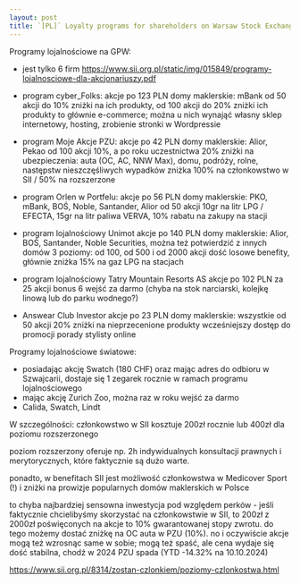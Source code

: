 ```yaml
---
layout: post
title: `[PL]` Loyalty programs for shareholders on Warsaw Stock Exchange and global
---
```


Programy lojalnościowe na GPW:
- jest tylko 6 firm
https://www.sii.org.pl/static/img/015849/programy-lojalnosciowe-dla-akcjonariuszy.pdf

- program cyber_Folks:
  akcje po 123 PLN
  domy maklerskie: mBank
  od 50 akcji do 10% zniżki na ich produkty,
  od 100 akcji do 20% zniżki
  ich produkty to głównie e-commerce; można u nich wynająć własny sklep internetowy,
  hosting, zrobienie stronki w Wordpressie

- program Moje Akcje PZU:
  akcje po 42 PLN
  domy maklerskie: Alior, Pekao
  od 100 akcji
  10%, a po roku uczestnictwa 20% zniżki na ubezpieczenia: auta (OC, AC, NNW Max),
  domu, podróży, rolne, następstw nieszczęśliwych wypadków
  zniżka 100% na członkowstwo w SII / 50% na rozszerzone

- program Orlen w Portfelu:
  akcje po 56 PLN
  domy maklerskie: PKO, mBank, BOŚ, Noble, Santander, Alior
  od 50 akcji
  10gr na litr LPG / EFECTA, 15gr na litr paliwa VERVA, 10% rabatu na zakupy na stacji

- program lojalnościowy Unimot
  akcje po 140 PLN
  domy maklerskie: Alior, BOŚ, Santander, Noble Securities, można też potwierdzić z innych domów
  3 poziomy: od 100, od 500 i od 2000 akcji
  dość losowe benefity, głównie zniżka 15% na gaz LPG na stacjach 

- program lojalnościowy Tatry Mountain Resorts AS
  akcje po 102 PLN
  za 25 akcji bonus 6 wejść za darmo (chyba na stok narciarski,
  kolejkę linową lub do parku wodnego?)

- Answear Club Investor
  akcje po 23 PLN
  domy maklerskie: wszystkie
  od 50 akcji
  20% zniżki na nieprzecenione produkty
  wcześniejszy dostęp do promocji
  porady stylisty online

Programy lojalnościowe światowe:
- posiadając akcję Swatch (180 CHF) oraz mając adres do odbioru w Szwajcarii,
  dostaje się 1 zegarek rocznie w ramach programu lojalnościowego
- mając akcję Zurich Zoo, można raz w roku wejść za darmo
- Calida, Swatch, Lindt


W szczególności:
członkowstwo w SII kosztuje 200zł rocznie lub 400zł dla poziomu rozszerzonego

poziom rozszerzony oferuje np. 2h indywidualnych konsultacji
prawnych i merytorycznych, które faktycznie są dużo warte.

ponadto, w benefitach SII jest możliwość członkowstwa w Medicover Sport (!)
i zniżki na prowizje popularnych domów maklerskich w Polsce

to chyba najbardziej sensowna inwestycja pod względem perków -
jeśli faktycznie chcielibyśmy skorzystać na członkowstwie w SII,
to 200zł z 2000zł poświęconych na akcje to 10% gwarantowanej stopy zwrotu.
do tego możemy dostać zniżkę na OC auta w PZU (10%).
no i oczywiście akcje mogą też wzrosnąc same w sobie; mogą też spaść, ale
cena wydaje się dość stabilna, chodź w 2024 PZU spada (YTD -14.32% na 10.10.2024)

https://www.sii.org.pl/8314/zostan-czlonkiem/poziomy-czlonkostwa.html
